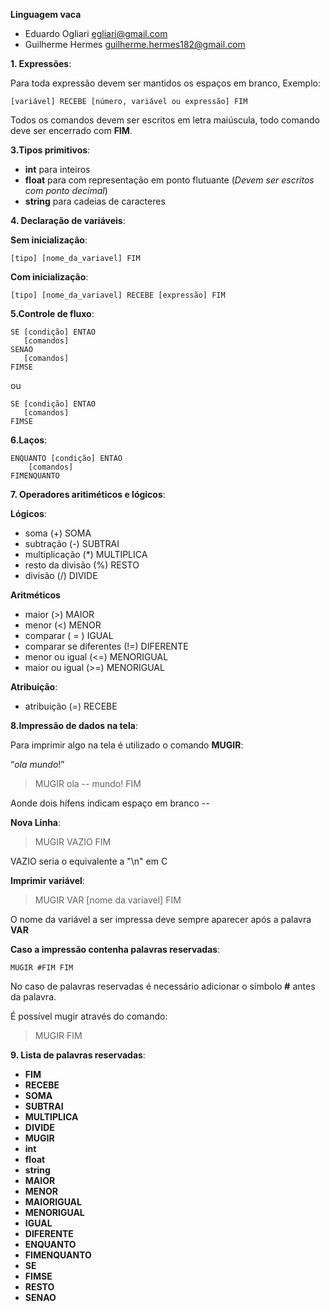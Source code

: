 **Linguagem vaca**

- Eduardo Ogliari   egliari@gmail.com
- Guilherme Hermes guilherme.hermes182@gmail.com

**1. Expressões**:

Para toda expressão devem ser mantidos os espaços em branco,
Exemplo:

    [variável] RECEBE [número, variável ou expressão] FIM

Todos os comandos devem ser escritos em letra maiúscula, todo comando deve ser encerrado com **FIM**.

**3.Tipos primitivos**:

- **int** para inteiros
- **float** para com representação em ponto flutuante (*Devem ser escritos com ponto decimal*)
- **string** para cadeias de caracteres


**4. Declaração de variáveis**:

**Sem inicialização**:

    [tipo] [nome_da_variavel] FIM


**Com inicialização**:

    [tipo] [nome_da_variavel] RECEBE [expressão] FIM


**5.Controle de fluxo**:

    SE [condição] ENTAO 
       [comandos]
    SENAO
       [comandos]
    FIMSE

ou

    SE [condição] ENTAO
       [comandos]
    FIMSE


**6.Laços**:

    ENQUANTO [condição] ENTAO
        [comandos]
    FIMENQUANTO


**7. Operadores aritiméticos e lógicos**:


**Lógicos**:


- soma (+)  SOMA
- subtração (-)  SUBTRAI
- multiplicação (*)  MULTIPLICA
- resto da divisão (%)  RESTO
- divisão (/)  DIVIDE


**Aritméticos**


- maior (>)  MAIOR
- menor (<)  MENOR
- comparar ( = )  IGUAL
- comparar se diferentes (!=)  DIFERENTE
- menor ou igual (<=)  MENORIGUAL
- maior ou igual (>=)   MENORIGUAL


**Atribuição**:


- atribuição (=) RECEBE


**8.Impressão de dados na tela**:


Para imprimir algo na tela é utilizado o comando **MUGIR**:


“*ola mundo*!”
>MUGIR ola -- mundo! FIM

Aonde dois hífens indicam espaço em branco --

**Nova Linha**:

>MUGIR VAZIO FIM

VAZIO seria o equivalente a "\n" em C

**Imprimir variável**:


>MUGIR VAR [nome da variavel] FIM

O nome da variável a ser impressa deve sempre aparecer após a palavra **VAR**

**Caso a impressão contenha palavras reservadas**:

    MUGIR #FIM FIM

No caso de palavras reservadas é necessário adicionar o símbolo **#** antes da palavra.

É possível mugir através do comando:

>MUGIR FIM


**9. Lista de palavras reservadas**:

- **FIM**
- **RECEBE**
- **SOMA**
- **SUBTRAI**
- **MULTIPLICA**
- **DIVIDE**
- **MUGIR**
- **int**
- **float**
- **string**
- **MAIOR**
- **MENOR**
- **MAIORIGUAL**
- **MENORIGUAL**
- **IGUAL**
- **DIFERENTE**
- **ENQUANTO**
- **FIMENQUANTO**
- **SE**
- **FIMSE**
- **RESTO**
- **SENAO**
